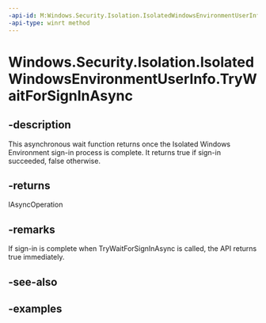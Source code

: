 ```yaml
---
-api-id: M:Windows.Security.Isolation.IsolatedWindowsEnvironmentUserInfo.TryWaitForSignInAsync
-api-type: winrt method
---
```


# Windows.Security.Isolation.IsolatedWindowsEnvironmentUserInfo.TryWaitForSignInAsync

<!--
public Windows.Foundation.IAsyncOperation<bool> TryWaitForSignInAsync ();
-->


## -description
This asynchronous wait function returns once the Isolated Windows Environment sign-in process is complete. It returns true if sign-in succeeded, false otherwise. 
## -returns
IAsyncOperation<bool>

## -remarks
If sign-in is complete when TryWaitForSignInAsync is called, the API returns true immediately. 
## -see-also

## -examples


